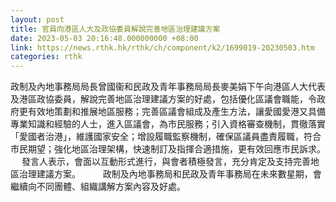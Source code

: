 ```yaml
---
layout: post
title: 官員向港區人大及政協委員解說完善地區治理建議方案
date: 2023-05-03 20:16:48.000000000 +08:00
link: https://news.rthk.hk/rthk/ch/component/k2/1699019-20230503.htm
categories: rthk
---
```


政制及內地事務局局長曾國衞和民政及青年事務局局長麥美娟下午向港區人大代表及港區政協委員，解說完善地區治理建議方案的好處，包括優化區議會職能，令政府更有效地策劃和推展地區服務；完善區議會組成及產生方法，讓愛國愛港又具備專業知識和經驗的人士，進入區議會，為市民服務；引入資格審查機制，貫徹落實「愛國者治港」，維護國家安全；增設履職監察機制，確保區議員盡責履職，符合市民期望；強化地區治理架構，快速制訂及指揮合適措施，更有效回應市民訴求。
 
發言人表示，會面以互動形式進行，與會者積極發言，充分肯定及支持完善地區治理建議方案。
　　
政制及內地事務局和民政及青年事務局在未來數星期，會繼續向不同團體、組織講解方案內容及好處。
